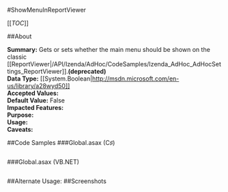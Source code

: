 #ShowMenuInReportViewer

[[_TOC_]]

##About

**Summary:** Gets or sets whether the main menu should be shown on the classic [[ReportViewer|/API/Izenda/AdHoc/CodeSamples/Izenda_AdHoc_AdHocSettings_ReportViewer]].**(deprecated)**  
**Data Type:** [[System.Boolean|http://msdn.microsoft.com/en-us/library/a28wyd50]]  
**Accepted Values:**   
**Default Value:** False  
**Impacted Features:**   
**Purpose:**   
**Usage:**   
**Caveats:**   

##Code Samples
###Global.asax (C♯)

```csharp
```

###Global.asax (VB.NET)

```visualbasic
```
##Alternate Usage: 
##Screenshots
